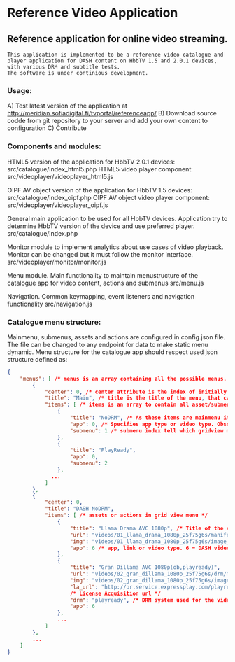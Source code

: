 # Reference Video Application

## Reference application for online video streaming.


	This application is implemented to be a reference video catalogue and player application for DASH content on HbbTV 1.5 and 2.0.1 devices, with various DRM and subtitle tests. 
	The software is under continious development.

### Usage:

A) Test latest version of the application at http://meridian.sofiadigital.fi/tvportal/referenceapp/
B) Download source codde from git repository to your server and add your own content to configuration
C) Contribute

### Components and modules:

HTML5 version of the application for HbbTV 2.0.1 devices:
	src/catalogue/index_html5.php
HTML5 video player component:
	src/videoplayer/videoplayer_html5.js
	
OIPF AV object version of the application for HbbTV 1.5 devices:
	src/catalogue/index_oipf.php
OIPF AV object video player component:
	src/videoplayer/videoplayer_oipf.js
	
General main application to be used for all HbbTV devices. Application try to determine HbbTV version of the device and use preferred player.
	src/catalogue/index.php

Monitor module to implement analytics about use cases of video playback. Monitor can be changed but it must follow the monitor interface.
	src/videoplayer/monitor/monitor.js

Menu module. Main functionality to maintain menustructure of the catalogue app for video content, actions and submenus
	src/menu.js

Navigation. Common keymapping, event listeners and navigation functionality
	src/navigation.js
	
	

### Catalogue menu structure:
Mainmenu, submenus, assets and actions are configured in config.json file. 
The file can be changed to any endpoint for data to make static menu dynamic.
Menu structure for the catalogue app should respect used json structure defined as:

```json
{
    "menus": [ /* menus is an array containing all the possible menus. menu[0] is always the main menu */
        {
            "center": 0, /* center attribute is the index of initially focused item in specified menu */
            "title": "Main", /* title is the title of the menu, that can be displayed in UI */
            "items": [ /* items is an array to contain all asset/submenu entries / actions in specified menu */
                {
                    "title": "NoDRM", /* As these items are mainmenu items (menu[0]), these titles are displayed in top bar */
                    "app": 0, /* Specifies app type or video type. Obsolote for submenu entries */
                    "submenu": 1 /* submenu index tell which gridview menu will open when this entry is selected */
                },
                {
                    "title": "PlayReady",
                    "app": 0,
                    "submenu": 2
                },
              ...
            ]
        },
        {
            "center": 0,
            "title": "DASH NoDRM",
            "items": [ /* assets or actions in grid view menu */
                {
                    "title": "Llama Drama AVC 1080p", /* Title of the video asset in video asset menu */
                    "url": "videos/01_llama_drama_1080p_25f75g6s/manifest.mpd", /* url of the video */
                    "img": "videos/01_llama_drama_1080p_25f75g6s/image_320x180.jpg", /* Video asset poster in grid menu */
                    "app": 6 /* app, link or video type. 6 = DASH video */
                },
				{
                    "title": "Gran Dillama AVC 1080p(ob,playready)",
                    "url": "videos/02_gran_dillama_1080p_25f75g6s/drm/manifest_subob.mpd",
                    "img": "videos/02_gran_dillama_1080p_25f75g6s/image_320x180.jpg",
                    "la_url": "http://pr.service.expressplay.com/playready/RightsManager.asmx?ExpressPlayToken=AQAAABc2N30AAABgBn4lJkOh7rGbzg8FAGA__5dMOL2dJWxTSTq2STx0DnBWAmske8JU1azAR0-__zPnMWvyKTqVh3ZtHJCPiwT7mu3BCzm3X7U1utgGfcZ97n6CClFjsUdHVQ70IqMuDkRUvIDi2BpU8VEn64kE56r1Evy0wFM",
                    /* License Acquisition url */
					"drm": "playready", /* DRM system used for the video. Values: [empty], "playready", "marlin" */
                    "app": 6					
                },
				...
			]
		},
		...
	]
}
```